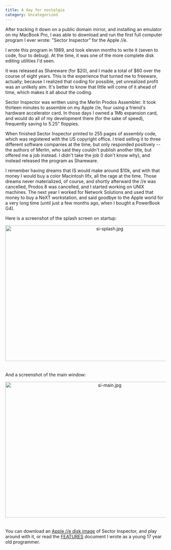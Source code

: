```yaml
---
title: A day for nostalgia
category: Uncategorized
---
```


After tracking it down on a public domain mirror, and installing an
emulator on my MacBook Pro, I was able to download and run the first
full computer program I ever wrote: "Sector Inspector" for the Apple //e.

I wrote this program in 1989, and took eleven months to write it (seven
to code, four to debug).  At the time, it was one of the more complete
disk editing utilities I'd seen.

It was released as Shareware (for $20), and I made a total of $60 over
the course of eight years.  This is the experience that turned me to
freeware, actually; because I realized that coding for possible, yet
unrealized profit was an unlikely aim.  It's better to know that little
will come of it ahead of time, which makes it all about the coding.

<!--more-->
Sector Inspector was written using the Merlin Prodos Assembler.  It took
thirteen minutes to assemble on my Apple //e, four using a friend's
hardware accelerator card.  In those days I owned a 1Mb expansion card,
and would do all of my development there (for the sake of speed),
frequently saving to 5.25" floppies.

When finished Sector Inspector printed to 255 pages of assembly code,
which was registered with the US copyright office.  I tried selling it
to three different software companies at the time, but only responded
positively -- the authors of Merlin, who said they couldn't publish
another title, but offered me a job instead.  I didn't take the job (I
don't know why), and instead released the program as Shareware.

I remember having dreams that IS would make around $10k, and with that
money I would buy a color Macintosh IIfx, all the rage at the time.
Those dreams never materialized, of course, and shortly afterward the
//e was cancelled, Prodos 8 was cancelled, and I started working on UNIX
machines.  The next year I worked for Network Solutions and used that
money to buy a NeXT workstation, and said goodbye to the Apple world for
a very long time (until just a few months ago, when I bought a PowerBook
G4).

Here is a screenshot of the splash screen on startup:

<span class="mt-enclosure mt-enclosure-image"><img src="http://www.newartisans.com/images/si-splash.jpg" width="640" alt="si-splash.jpg" height="427" class="mt-image-center" style="text-align: center;margin: 0 auto 20px" /></span>

And a screenshot of the main window:

<span class="mt-enclosure mt-enclosure-image"><img src="http://www.newartisans.com/images/si-main.jpg" width="640" alt="si-main.jpg" height="427" class="mt-image-center" style="text-align: center;margin: 0 auto 20px" /></span>

You can download an [Apple //e disk image](ftp://ftp.newartisans.com/pub/si.zip)
of Sector Inspector, and play around with it, or read the
[FEATURES](http://ftp.newartisans.com/pub/SI.FEATURES.txt) document I wrote as a young 17 year old programmer.

